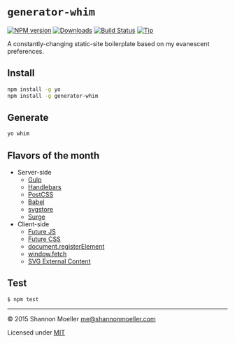 # `generator-whim`

[![NPM version][npm-img]][npm-url] [![Downloads][downloads-img]][npm-url] [![Build Status][travis-img]][travis-url] [![Tip][amazon-img]][amazon-url]

A constantly-changing static-site boilerplate based on my evanescent preferences.

## Install

```bash
npm install -g yo
npm install -g generator-whim
```

## Generate

```bash
yo whim
```

## Flavors of the month

- Server-side
  - [Gulp](http://gulpjs.com)
  - [Handlebars](http://handlebarsjs.com)
  - [PostCSS](https://github.com/postcss/postcss)
  - [Babel](https://babeljs.io)
  - [svgstore](https://github.com/w0rm/gulp-svgstore)
  - [Surge](https://surge.sh)
- Client-side
  - [Future JS](http://babeljs.io/docs/learn-es2015/)
  - [Future CSS](http://cssnext.io/features/)
  - [document.registerElement](https://github.com/WebReflection/document-register-element)
  - [window.fetch](https://github.com/github/fetch)
  - [SVG External Content](https://github.com/jonathantneal/svg4everybody)

## Test

    $ npm test

----

© 2015 Shannon Moeller <me@shannonmoeller.com>

Licensed under [MIT](http://shannonmoeller.com/mit.txt)

[amazon-img]:    https://img.shields.io/badge/amazon-tip_jar-yellow.svg?style=flat-square
[amazon-url]:    https://www.amazon.com/gp/registry/wishlist/1VQM9ID04YPC5?sort=universal-price
[downloads-img]: http://img.shields.io/npm/dm/generator-whim.svg?style=flat-square
[npm-img]:       http://img.shields.io/npm/v/generator-whim.svg?style=flat-square
[npm-url]:       https://npmjs.org/package/generator-whim
[travis-img]:    http://img.shields.io/travis/shannonmoeller/generator-whim.svg?style=flat-square
[travis-url]:    https://travis-ci.org/shannonmoeller/generator-whim
